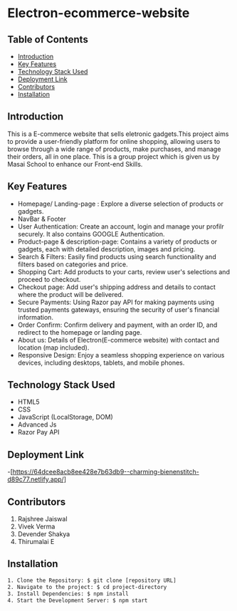 # Electron-ecommerce-website

## Table of Contents
- [Introduction](#introduction)
- [Key Features](#key-features)
- [Technology Stack Used](#technology-stack-used)
- [Deployment Link](#deployment-link)
- [Contributors](#contributors)
- [Installation](#installation)


## Introduction
This is a E-commerce website that sells eletronic gadgets.This project aims to provide a user-friendly platform for online shopping, allowing users to browse through a wide range of products, make purchases, and manage their orders, all in one place. This is a group project which is given us by Masai School to enhance our Front-end Skills.


## Key Features
* Homepage/ Landing-page : Explore a diverse selection of products or gadgets.
* NavBar & Footer
* User Authentication: Create an account, login and manage your profilr securely. It also 
  contains GOOGLE Authentication.
* Product-page & description-page: Contains a variety of products or gadgets, each with 
  detailed description, images and pricing.
* Search & Filters: Easily find products using search functionality and filters based on 
  categories and price.
* Shopping Cart: Add products to your carts, review user's selections and proceed to checkout.
* Checkout page: Add user's shipping address and details to contact where the product will be 
  delivered.
* Secure Payments: Using Razor pay API for making payments using trusted payments gateways, 
  ensuring the security of user's financial information.
* Order Confirm: Confirm delivery and payment, with an order ID, and redirect to the homepage 
 or landing page.
* About us: Details of Electron(E-commerce website) with contact and location (map included).
* Responsive Design: Enjoy a seamless shopping experience on various devices, including 
  desktops, tablets, and mobile phones.

  
## Technology Stack Used
* HTML5
* CSS
* JavaScript (LocalStorage, DOM)
* Advanced Js
* Razor Pay API 


## Deployment Link
   -[https://64dcee8acb8ee428e7b63db9--charming-bienenstitch-d89c77.netlify.app/]


## Contributors
1. Rajshree Jaiswal
2. Vivek Verma
3. Devender Shakya
4. Thirumalai E

## Installation
```bash
1. Clone the Repository: $ git clone [repository URL]
2. Navigate to the project: $ cd project-directory
3. Install Dependencies: $ npm install
4. Start the Development Server: $ npm start
